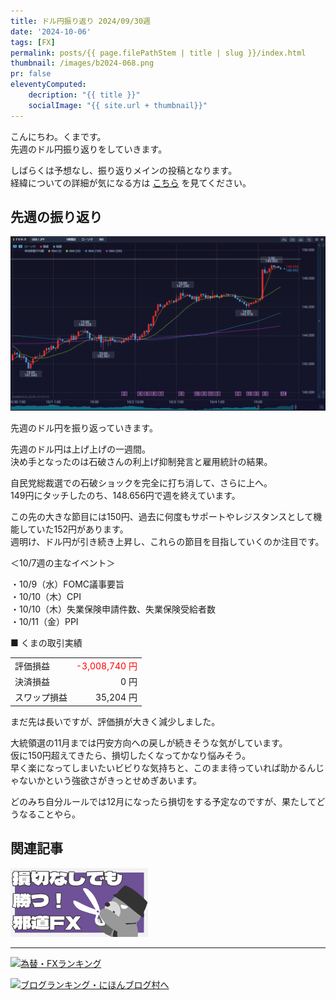 ```yaml
---
title: ドル円振り返り 2024/09/30週
date: '2024-10-06'
tags: [FX]
permalink: posts/{{ page.filePathStem | title | slug }}/index.html
thumbnail: /images/b2024-068.png
pr: false
eleventyComputed:
    decription: "{{ title }}"
    socialImage: "{{ site.url + thumbnail}}"
---
```


こんにちわ。くまです。<br/>
先週のドル円振り返りをしていきます。

しばらくは予想なし、振り返りメインの投稿となります。<br/>
経緯についての詳細が気になる方は <a href="/posts/posts2024-056/">こちら</a> を見てください。

## 先週の振り返り

![](/images/b2024-068-01.png)

先週のドル円を振り返っていきます。

先週のドル円は上げ上げの一週間。<br/>
決め手となったのは石破さんの利上げ抑制発言と雇用統計の結果。<br/>

自民党総裁選での石破ショックを完全に打ち消して、さらに上へ。<br/>
149円にタッチしたのち、148.656円で週を終えています。<br/>

この先の大きな節目には150円、過去に何度もサポートやレジスタンスとして機能していた152円があります。<br/>
週明け、ドル円が引き続き上昇し、これらの節目を目指していくのか注目です。


＜10/7週の主なイベント＞

・10/9（水）FOMC議事要旨<br/>
・10/10（木）CPI<br/>
・10/10（木）失業保険申請件数、失業保険受給者数<br/>
・10/11（金）PPI<br/>



■ くまの取引実績

<table style="min-width:18rem">
<tr>
    <td>評価損益</td>
    <td style="text-align:right; color:red;">-3,008,740 円</td>
</tr>
<tr><td>決済損益</td><td style="text-align:right">0 円</tr></tr>
<tr><td>スワップ損益</td><td style="text-align:right"> 35,204 円 </td></tr>
</table>

まだ先は長いですが、評価損が大きく減少しました。<br/>

大統領選の11月までは円安方向への戻しが続きそうな気がしています。<br/>
仮に150円超えてきたら、損切したくなってかなり悩みそう。<br/>
早く楽になってしまいたいビビりな気持ちと、このまま待っていれば助かるんじゃないかという強欲さがきっとせめぎあいます。

どのみち自分ルールでは12月になったら損切をする予定なのですが、果たしてどうなることやら。


## 関連記事

<a class="internal-link" href="/posts/posts2024-036/">
    <img src="/images/b2024-036.png">
</a>

<br/>
<hr/>



<a href="https://blog.with2.net/link/?id=2111205&cid=1532" title="為替・FXランキング"><img alt="為替・FXランキング" width="110" height="31" src="https://blog.with2.net/img/banner/c/banner_1/br_c_1532_1.gif"></a>

<a href="https://blogmura.com/ranking/in?p_cid=11188911" target="_blank"><img src="https://b.blogmura.com/88_31.gif" width="88" height="31" border="0" alt="ブログランキング・にほんブログ村へ" /></a>


<style>
.internal-link {
    img { width: 220px; }
}
</style>